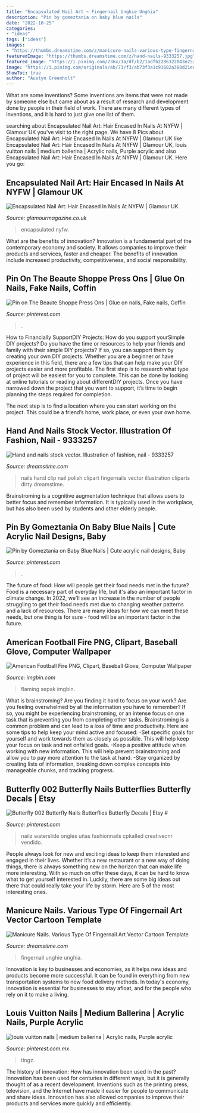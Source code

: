 ```yaml
---
title: "Encapsulated Nail Art ~ Fingernail Unghie Unghia"
description: "Pin by gomeztania on baby blue nails"
date: "2022-10-25"
categories:
- "ideas"
tags: ["ideas"]
images:
- "https://thumbs.dreamstime.com/z/manicure-nails-various-type-fingernail-art-vector-cartoon-template-manicure-nails-various-type-fingernail-art-vector-cartoon-139091168.jpg"
featuredImage: "https://thumbs.dreamstime.com/z/hand-nails-9333257.jpg"
featured_image: "https://i.pinimg.com/736x/1a/df/b2/1adfb2286322043e25279d557ab22e0a.jpg"
image: "https://i.pinimg.com/originals/ab/73/f3/ab73f3a1c91682a388d21ed4b198936e.jpg"
ShowToc: true
author: "Austyn Greenholt"
---
```



What are some inventions?
Some inventions are items that were not made by someone else but came about as a result of research and development done by people in their field of work. There are many different types of inventions, and it is hard to just give one list of them.

	

		
searching about Encapsulated Nail Art: Hair Encased In Nails At NYFW | Glamour UK you've visit to the right page. We have 8 Pics about Encapsulated Nail Art: Hair Encased In Nails At NYFW | Glamour UK like Encapsulated Nail Art: Hair Encased In Nails At NYFW | Glamour UK, louis vuitton nails | medium ballerina | Acrylic nails, Purple acrylic and also Encapsulated Nail Art: Hair Encased In Nails At NYFW | Glamour UK. Here you go:
		
    
## Encapsulated Nail Art: Hair Encased In Nails At NYFW | Glamour UK

<img loading=lazy src="https://gl-images.condecdn.net/image/5oZzd0GWkjD/crop/810/f/img_2206.jpg" onerror="this.onerror=null;this.src='https://tse1.mm.bing.net/th?id=OIP.jbxKFb2hrZw7PPf2ydfjagHaLH&amp;pid=15.1';" alt="Encapsulated Nail Art: Hair Encased In Nails At NYFW | Glamour UK">

_Source: glamourmagazine.co.uk_

>encapsulated nyfw. 

	

What are the benefits of innovation?
Innovation is a fundamental part of the contemporary economy and society. It allows companies to improve their products and services, faster and cheaper. The benefits of innovation include increased productivity, competitiveness, and social responsibility.

    
## Pin On The Beaute Shoppe Press Ons | Glue On Nails, Fake Nails, Coffin

<img loading=lazy src="https://i.pinimg.com/736x/a3/74/71/a3747167e6647743ebe1c221e9c857f1.jpg" onerror="this.onerror=null;this.src='https://tse4.mm.bing.net/th?id=OIP.qClfLxrUoYIMs3azkdnRZAHaJ4&amp;pid=15.1';" alt="Pin on The Beaute Shoppe Press Ons | Glue on nails, Fake nails, Coffin">

_Source: pinterest.com_

>. 

	

How to Financially SupportDIY Projects: How do you support yourSimple DIY projects?
Do you have the time or resources to help your friends and family with their simple DIY projects? If so, you can support them by creating your own DIY projects. Whether you are a beginner or have experience in this field, there are a few tips that can help make your DIY projects easier and more profitable.
The first step is to research what type of project will be easiest for you to complete. This can be done by looking at online tutorials or reading about differentDIY projects. Once you have narrowed down the project that you want to support, it’s time to begin planning the steps required for completion.

The next step is to find a location where you can start working on the project. This could be a friend’s home, work place, or even your own home.

    
## Hand And Nails Stock Vector. Illustration Of Fashion, Nail - 9333257

<img loading=lazy src="https://thumbs.dreamstime.com/z/hand-nails-9333257.jpg" onerror="this.onerror=null;this.src='https://tse3.mm.bing.net/th?id=OIP.knHSF0OF-uOpr1hOKZRclgHaH6&amp;pid=15.1';" alt="Hand and nails stock vector. Illustration of fashion, nail - 9333257">

_Source: dreamstime.com_

>nails hand clip nail polish clipart fingernails vector illustration cliparts dirty dreamstime. 

	

Brainstroming is a cognitive augmentation technique that allows users to better focus and remember information. It is typically used in the workplace, but has also been used by students and other elderly people.

    
## Pin By Gomeztania On Baby Blue Nails | Cute Acrylic Nail Designs, Baby

<img loading=lazy src="https://i.pinimg.com/originals/ab/73/f3/ab73f3a1c91682a388d21ed4b198936e.jpg" onerror="this.onerror=null;this.src='https://tse1.mm.bing.net/th?id=OIP.cEtFtjYf8doqpRJi5VQlMQHaH5&amp;pid=15.1';" alt="Pin by Gomeztania on Baby Blue Nails | Cute acrylic nail designs, Baby">

_Source: pinterest.com_

>. 

	

The future of food: How will people get their food needs met in the future?
Food is a necessary part of everyday life, but it's also an important factor in climate change. In 2022, we'll see an increase in the number of people struggling to get their food needs met due to changing weather patterns and a lack of resources. There are many ideas for how we can meet these needs, but one thing is for sure - food will be an important factor in the future.

    
## American Football Fire PNG, Clipart, Baseball Glove, Computer Wallpaper

<img loading=lazy src="https://cdn.imgbin.com/24/11/24/imgbin-american-football-fire-fire-football-flaming-football-art-WpBA9SEnn7QLjx2RVHNFWNU2M.jpg" onerror="this.onerror=null;this.src='https://tse1.mm.bing.net/th?id=OIP.MMlkPA38GKwPo7CUeD5ujAHaHP&amp;pid=15.1';" alt="American Football Fire PNG, Clipart, Baseball Glove, Computer Wallpaper">

_Source: imgbin.com_

>flaming sepak imgbin. 

	

What is brainstroming?
Are you finding it hard to focus on your work? Are you feeling overwhelmed by all the information you have to remember? If so, you might be experiencing brainstroming, or an intense focus on one task that is preventing you from completing other tasks. Brainstroming is a common problem and can lead to a loss of time and productivity. Here are some tips to help keep your mind active and focused: 
-Set specific goals for yourself and work towards them as closely as possible. This will help keep your focus on task and not onfailed goals. 
-Keep a positive attitude when working with new information. This will help prevent brainstroming and allow you to pay more attention to the task at hand. 
-Stay organized by creating lists of information, breaking down complex concepts into manageable chunks, and tracking progress.

    
## Butterfly 002 Butterfly Nails Butterflies Butterfly Decals | Etsy #

<img loading=lazy src="https://i.pinimg.com/736x/67/8d/36/678d36a5271dd919d7d8929540f8ceb1.jpg" onerror="this.onerror=null;this.src='https://tse3.mm.bing.net/th?id=OIP.cUe2hnuB-3yoWaNcA2EvGAHaKS&amp;pid=15.1';" alt="Butterfly 002 Butterfly Nails Butterflies Butterfly Decals | Etsy #">

_Source: pinterest.com_

>nailz waterslide ongles uñas fashionnails cpkalled creativecnr vendido. 

	

People always look for new and exciting ideas to keep them interested and engaged in their lives. Whether it’s a new restaurant or a new way of doing things, there is always something new on the horizon that can make life more interesting. With so much on offer these days, it can be hard to know what to get yourself interested in. Luckily, there are some big ideas out there that could really take your life by storm. Here are 5 of the most interesting ones.

    
## Manicure Nails. Various Type Of Fingernail Art Vector Cartoon Template

<img loading=lazy src="https://thumbs.dreamstime.com/z/manicure-nails-various-type-fingernail-art-vector-cartoon-template-manicure-nails-various-type-fingernail-art-vector-cartoon-139091168.jpg" onerror="this.onerror=null;this.src='https://tse1.mm.bing.net/th?id=OIP.63m3wPjCIc3OAn2ZHNhGAQHaF9&amp;pid=15.1';" alt="Manicure Nails. Various Type Of Fingernail Art Vector Cartoon Template">

_Source: dreamstime.com_

>fingernail unghie unghia. 

	

Innovation is key to businesses and economies, as it helps new ideas and products become more successful. It can be found in everything from new transportation systems to new food delivery methods. In today's economy, innovation is essential for businesses to stay afloat, and for the people who rely on it to make a living.

    
## Louis Vuitton Nails | Medium Ballerina | Acrylic Nails, Purple Acrylic

<img loading=lazy src="https://i.pinimg.com/736x/1a/df/b2/1adfb2286322043e25279d557ab22e0a.jpg" onerror="this.onerror=null;this.src='https://tse1.mm.bing.net/th?id=OIP.8LGwgxDVcZ-C-D3nLa4aSwHaNK&amp;pid=15.1';" alt="louis vuitton nails | medium ballerina | Acrylic nails, Purple acrylic">

_Source: pinterest.com.mx_

>tingz. 

	

The history of innovation: How has innovation been used in the past?
Innovation has been used for centuries in different ways, but it is generally thought of as a recent development. Inventions such as the printing press, television, and the Internet have made it easier for people to communicate and share ideas. Innovation has also allowed companies to improve their products and services more quickly and efficiently.

